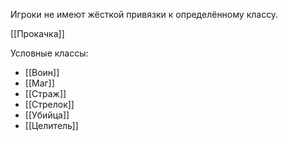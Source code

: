 Игроки не имеют жёсткой привязки к определённому классу. 

[[Прокачка]]

Условные классы:
- [[Воин]]
- [[Маг]]
- [[Страж]]
- [[Стрелок]]
- [[Убийца]]
- [[Целитель]]